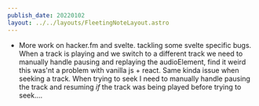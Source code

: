 ```yaml
---
publish_date: 20220102    
layout: ../../layouts/FleetingNoteLayout.astro
---
```

- More work on hacker.fm and svelte. tackling some svelte specific bugs. When a track is playing and we switch to a different track we need to manually handle pausing and replaying the audioElement, find it weird this was'nt a problem with vanilla js + react. Same kinda issue when seeking a track. When trying to seek I need to manually handle pausing the track and resuming _if_ the track was being played before trying to seek....